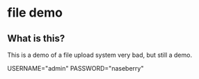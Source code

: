 file demo
============

What is this?
-------------

This is a demo of a file upload system
very bad, but still a demo.

USERNAME="admin"
PASSWORD="naseberry"


